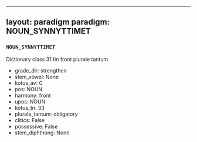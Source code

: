 
---
layout: paradigm
paradigm: NOUN_SYNNYTTIMET
---
### ` NOUN_SYNNYTTIMET `

Dictionary class 31 tin front plurale tantum
* grade_dir: strengthen
* stem_vowel: None
* kotus_av: C
* pos: NOUN
* harmony: front
* upos: NOUN
* kotus_tn: 33
* plurale_tantum: obligatory
* clitics: False
* possessive: False
* stem_diphthong: None
